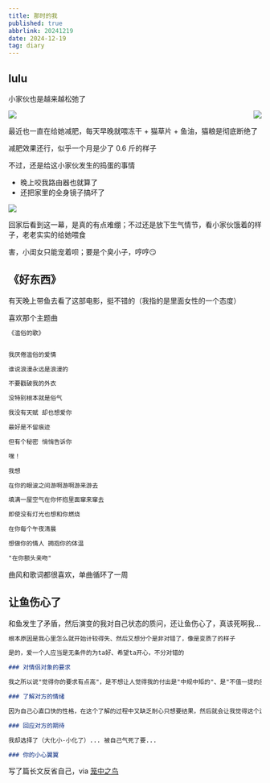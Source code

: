 ```yaml
---
title: 那时的我
published: true
abbrlink: 20241219
date: 2024-12-19
tag: diary
---
```


## lulu

小家伙也是越来越松弛了

<!-- Start of Selection -->
<div style="display: flex; justify-content: space-between; gap: 10px;">
    <img src="https://cdn.jsdelivr.net/gh/jiechen257/personal-gallery@main/img/202412191705341.jpeg" style="max-width: 48%; height: auto;" />
    <img src="https://cdn.jsdelivr.net/gh/jiechen257/personal-gallery@main/img/202412191706426.jpeg" style="max-width: 48%; height: auto;" />
</div>
<!-- End of Selection -->

最近也一直在给她减肥，每天早晚就喂冻干 + 猫草片 + 鱼油，猫粮是彻底断绝了

减肥效果还行，似乎一个月是少了 0.6 斤的样子

不过，还是给这小家伙发生的捣蛋的事情
- 晚上咬我路由器也就算了
- 还把家里的全身镜子搞坏了

![](https://cdn.jsdelivr.net/gh/jiechen257/personal-gallery@main/img/202412191710404.jpeg)

回家后看到这一幕，是真的有点难绷；不过还是放下生气情节，看小家伙饿着的样子，老老实实的给她喂食

害，小闺女只能宠着呗；要是个臭小子，哼哼😏

## 《好东西》

有天晚上带鱼去看了这部电影，挺不错的（我指的是里面女性的一个态度）

喜欢那个主题曲

```txt
《滥俗的歌》


我厌倦滥俗的爱情

谁说浪漫永远是浪漫的

不要戳破我的外衣

没特别根本就是俗气

我没有天赋 却也想爱你

最好是不留痕迹

但有个秘密 悄悄告诉你

嘿！

我想

在你的眼波之间游啊游啊游来游去

填满一屋空气在你怀抱里面窜来窜去

即使没有灯光也想和你燃烧

在你每个午夜清晨

想做你的情人 拥抱你的体温

"在你额头亲吻"

```

曲风和歌词都很喜欢，单曲循环了一周

## 让鱼伤心了

和鱼发生了矛盾，然后演变的我对自己状态的质问，还让鱼伤心了，真该死啊我...

```markdown
根本原因是我心里怎么就开始计较得失、然后又想分个是非对错了，像是变质了的样子

是的，爱一个人应当是无条件的为ta好、希望ta开心，不分对错的

### 对情侣对象的要求

我之所以说"觉得你的要求有点高"，是不想让人觉得我的付出是"中规中矩的"、是"不值一提的应当做的事情"，这个出发点就有问题；如果对对方的要求不高，那也不能告诉自己该怎么提高，我怎么能让这个要求降低... 就好像我让人觉得 "你觉得我太爱你了，其实我没那么爱你" ... 有病...

### 了解对方的情绪

因为自己心直口快的性格，在这个了解的过程中又缺乏耐心只想要结果，然后就会让我觉得这个过程有点累；自己心直口快的毛病要改；自己这个耐心也是；对不起你的小心翼翼

### 回应对方的期待

我却选择了（大化小-小化了）... 被自己气死了要...

### 你的小心翼翼
```

写了篇长文反省自己，via [笼中之鸟](/post/20241218)


